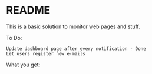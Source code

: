 # README

This is a basic solution to monitor web pages and stuff.

To Do:

    Update dashboard page after every notification - Done
    Let users register new e-mails 
    
What you get:

    